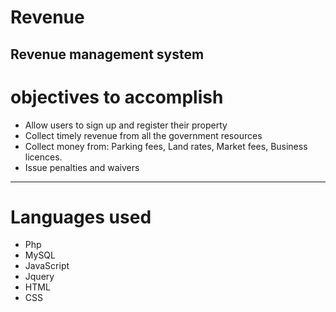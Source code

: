 # Revenue
Revenue management system
-------------------------------------
# objectives to accomplish
* Allow users to sign up and register their property
* Collect timely revenue from all the government resources
* Collect money from:
      Parking fees,
      Land rates,
      Market fees,
      Business licences.
* Issue penalties and waivers

--------------------------------------

# Languages used
* Php
* MySQL
* JavaScript
* Jquery
* HTML
* CSS
